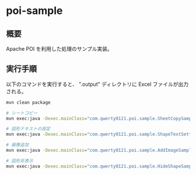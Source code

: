 # poi-sample

## 概要

Apache POI を利用した処理のサンプル実装。

## 実行手順

以下のコマンドを実行すると、 ".output" ディレクトリに Excel ファイルが出力される。

```bash
mvn clean package

# シートコピー
mvn exec:java -Dexec.mainClass="com.qwerty0121.poi.sample.SheetCopySample"

# 図形テキストの設定
mvn exec:java -Dexec.mainClass="com.qwerty0121.poi.sample.ShapeTextSettingSample"

# 画像追加
mvn exec:java -Dexec.mainClass="com.qwerty0121.poi.sample.AddImageSample"

# 図形非表示
mvn exec:java -Dexec.mainClass="com.qwerty0121.poi.sample.HideShapeSample"
```

